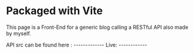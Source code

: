# Packaged with Vite

This page is a Front-End for a generic blog calling a RESTful API also made by myself.

API src can be found here : -------------
Live: ------------
